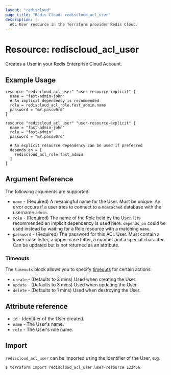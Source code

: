 ```yaml
---
layout: "rediscloud"
page_title: "Redis Cloud: rediscloud_acl_user"
description: |-
  ACL User resource in the Terraform provider Redis Cloud.
---
```


# Resource: rediscloud_acl_user

Creates a User in your Redis Enterprise Cloud Account.

## Example Usage

```hcl
resource "rediscloud_acl_user" "user-resource-implicit" {
  name = "fast-admin-john"
  # An implicit dependency is recommended
  role = rediscloud_acl_role.fast_admin.name
  password = "mY.passw0rd"
}

resource "rediscloud_acl_user" "user-resource-explicit" {
  name = "fast-admin-john"
  role = "fast-admin"
  password = "mY.passw0rd"

  # An explicit resource dependency can be used if preferred
  depends_on = [
    rediscloud_acl_role.fast_admin
  ]
}
```

## Argument Reference

The following arguments are supported:

* `name` - (Required) A meaningful name for the User. Must be unique. An error occurs if a user tries to connect to a `memcached` database with the username `admin`.
* `role` - (Required) The name of the Role held by the User. It is recommended an implicit dependency is used here. `depends_on` could be used instead by waiting for a Role resource with a matching `name`.
* `password` - (Required) The password for this ACL User. Must contain a lower-case letter, a upper-case letter, a number and a special character. Can be updated but is not returned as an attribute.

### Timeouts

The `timeouts` block allows you to specify [timeouts](https://www.terraform.io/language/resources/syntax#operation-timeouts) for certain actions:

* `create` - (Defaults to 3 mins) Used when creating the User.
* `update` - (Defaults to 3 mins) Used when updating the User.
* `delete` - (Defaults to 1 mins) Used when destroying the User.

## Attribute reference

* `id` - Identifier of the User created.
* `name` - The User's name.
* `role` - The User's role name.

## Import
`rediscloud_acl_user` can be imported using the Identifier of the User, e.g.

```
$ terraform import rediscloud_acl_user.user-resource 123456
```
